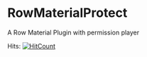 # RowMaterialProtect
A Row Material Plugin with permission player

Hits: [![HitCount](http://hits.dwyl.io/Eren5960/Rowmaterialprotect.svg)](http://hits.dwyl.io/Eren5960/Rowmaterialprotect)
